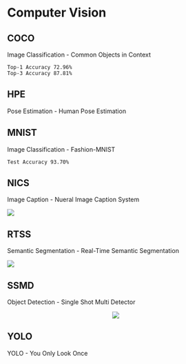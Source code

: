 # Computer Vision

## COCO

Image Classification - Common Objects in Context

```
Top-1 Accuracy 72.96%
Top-3 Accuracy 87.81%
```

## HPE

Pose Estimation - Human Pose Estimation

## MNIST

Image Classification - Fashion-MNIST

```
Test Accuracy 93.70%
```

## NICS

Image Caption - Nueral Image Caption System

<img src="NICS/nics300x300_better.png">

## RTSS

Semantic Segmentation - Real-Time Semantic Segmentation

<p aling="center">
  <img src="RTSS/rtss.gif">
</p>

## SSMD

Object Detection - Single Shot Multi Detector

<p align="center">
  <img src="SSMD/ssmd.gif">
</p>

## YOLO

YOLO - You Only Look Once
